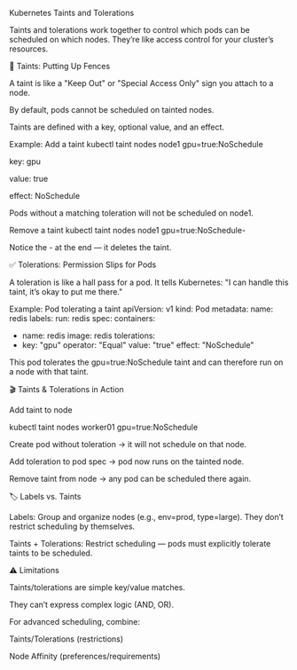 Kubernetes Taints and Tolerations

Taints and tolerations work together to control which pods can be scheduled on which nodes. They’re like access control for your cluster’s resources.

🚫 Taints: Putting Up Fences

A taint is like a "Keep Out" or "Special Access Only" sign you attach to a node.

By default, pods cannot be scheduled on tainted nodes.

Taints are defined with a key, optional value, and an effect.

Example: Add a taint
kubectl taint nodes node1 gpu=true:NoSchedule


key: gpu

value: true

effect: NoSchedule

Pods without a matching toleration will not be scheduled on node1.

Remove a taint
kubectl taint nodes node1 gpu=true:NoSchedule-


Notice the - at the end — it deletes the taint.

✅ Tolerations: Permission Slips for Pods

A toleration is like a hall pass for a pod. It tells Kubernetes:
"I can handle this taint, it’s okay to put me there."

Example: Pod tolerating a taint
apiVersion: v1
kind: Pod
metadata:
  name: redis
  labels:
    run: redis
spec:
  containers:
  - name: redis
    image: redis
  tolerations:
  - key: "gpu"
    operator: "Equal"
    value: "true"
    effect: "NoSchedule"


This pod tolerates the gpu=true:NoSchedule taint and can therefore run on a node with that taint.

🎬 Taints & Tolerations in Action

Add taint to node

kubectl taint nodes worker01 gpu=true:NoSchedule


Create pod without toleration → it will not schedule on that node.

Add toleration to pod spec → pod now runs on the tainted node.

Remove taint from node → any pod can be scheduled there again.

🏷️ Labels vs. Taints

Labels: Group and organize nodes (e.g., env=prod, type=large).
They don’t restrict scheduling by themselves.

Taints + Tolerations: Restrict scheduling — pods must explicitly tolerate taints to be scheduled.

⚠️ Limitations

Taints/tolerations are simple key/value matches.

They can’t express complex logic (AND, OR).

For advanced scheduling, combine:

Taints/Tolerations (restrictions)

Node Affinity (preferences/requirements)